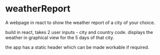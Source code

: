 # weatherReport
A webpage in react to show the weather report of a city of your choice.

build in react, takes 2 user inputs - city and country code.
displays the weather in graphical view for the 5 days of that city.

the app has a static header which can be made workable if required.

